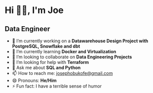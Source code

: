 # Hi 👋🏼, I'm Joe

## Data Engineer

- 🔭 I’m currently working on a **Datawarehouse Design Project with PostgreSQL, Snowflake and dbt**
- 🌱 I’m currently learning **Docker and Virtualization**
- 👯 I’m looking to collaborate on **Data Engineering Projects**
- 🤔 I’m looking for help with **Terraform**
- 💬 Ask me about **SQL and Python**
- 📫 How to reach me: [josephobukofe@gmail.com](josephobukofe@gmail.com)
- 😄 Pronouns: **He/Him**
- ⚡ Fun fact: I have a terrible sense of humor
